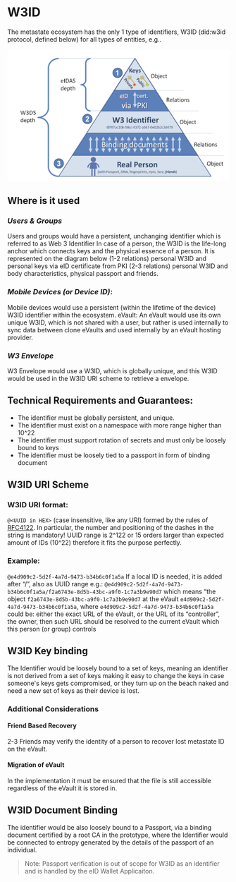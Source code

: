 # W3ID

The metastate ecosystem has the only 1 type of identifiers, W3ID (did:w3id protocol, defined below) for all types of entities, e.g..

![MetaState W3ID Relations](../../images/w3id-relations.png)

## Where is it used

### _Users & Groups_

Users and groups would have a persistent, unchanging identifier which is referred to as Web 3 Identifier
In case of a person, the W3ID is the life-long anchor which connects keys and the physical essence of a person. It is represented on the diagram below
(1-2 relations) personal W3ID and personal keys via eID certificate from PKI
(2-3 relations) personal W3ID and body characteristics, physical passport and friends.

### _Mobile Devices (or Device ID)_:

Mobile devices would use a persistent (within the lifetime of the device) W3ID identifier within the ecosystem.
eVault: An eVault would use its own unique W3ID, which is not shared with a user, but rather is used internally to sync data between clone eVaults and used internally by an eVault hosting provider.

### _W3 Envelope_

W3 Envelope would use a W3ID, which is globally unique, and this W3ID would be used in the W3ID URI scheme to retrieve a envelope.

## Technical Requirements and Guarantees:

- The identifier must be globally persistent, and unique.
- The identifier must exist on a namespace with more range higher than 10^22
- The identifier must support rotation of secrets and must only be loosely bound to keys
- The identifier must be loosely tied to a passport in form of binding document

## W3ID URI Scheme

### W3ID URI format:

`@<UUID in HEX>` (case insensitive, like any URI) formed by the rules of [RFC4122](https://datatracker.ietf.org/doc/html/rfc4122). In particular, the number and positioning of the dashes in the string is mandatory!
UUID range is 2^122 or 15 orders larger than expected amount of IDs (10^22) therefore it fits the purpose perfectly.

### Example:

`@e4d909c2-5d2f-4a7d-9473-b34b6c0f1a5a`
If a local ID is needed, it is added after “/”, also as UUID range e.g.:
`@e4d909c2-5d2f-4a7d-9473-b34b6c0f1a5a/f2a6743e-8d5b-43bc-a9f0-1c7a3b9e90d7`
which means “the object `f2a6743e-8d5b-43bc-a9f0-1c7a3b9e90d7` at the eVault `e4d909c2-5d2f-4a7d-9473-b34b6c0f1a5a`,
where `e4d909c2-5d2f-4a7d-9473-b34b6c0f1a5a` could be:
either the exact URL of the eVault, or
the URL of its “controller”, the owner, then such URL should be resolved to the current eVault which this person (or group) controls

## W3ID Key binding

The Identifier would be loosely bound to a set of keys, meaning an identifier is not derived from a set of keys making it easy to change the keys in case someone's keys gets compromised, or they turn up on the beach naked and need a new set of keys as their device is lost.

### Additional Considerations

#### Friend Based Recovery

2-3 Friends may verify the identity of a person to recover lost metastate ID on the eVault.

#### Migration of eVault

In the implementation it must be ensured that the file is still accessible regardless of the eVault it is stored in.

## W3ID Document Binding

The identifier would be also loosely bound to a Passport, via a binding document certified by a root CA in the prototype, where the Identifier would be connected to entropy generated by the details of the passport of an individual.

> Note: Passport verification is out of scope for W3ID as an identifier and is handled by the eID Wallet Applicaiton.
